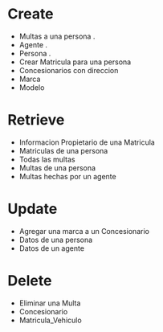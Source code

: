 # Create
* Multas a una persona .
* Agente .
* Persona .
* Crear Matricula para una persona
* Concesionarios con direccion
* Marca
* Modelo

# Retrieve
* Informacion Propietario de una Matricula
* Matriculas de una persona
* Todas las multas
* Multas de una persona
* Multas hechas por un agente

# Update
* Agregar una marca a un Concesionario
* Datos de una persona
* Datos de un agente

# Delete
* Eliminar una Multa
* Concesionario
* Matricula_Vehiculo
